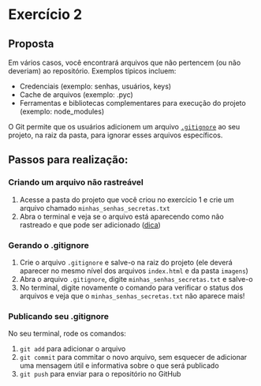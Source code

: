 # Exercício 2

## Proposta

Em vários casos, você encontrará arquivos que não pertencem \(ou não deveriam\) ao repositório. Exemplos típicos incluem:

* Credenciais \(exemplo: senhas, usuários, keys\)
* Cache de arquivos \(exemplo: .pyc\)
* Ferramentas e bibliotecas complementares para execução do projeto \(exemplo: node\_modules\)

O Git permite que os usuários adicionem um arquivo [`.gitignore`](../ciclo-de-vida-basico/o-que-e-o-.gitignore.md) ao seu projeto, na raiz da pasta, para ignorar esses arquivos específicos.

## Passos para realização:

### Criando um arquivo não rastreável

1. Acesse a pasta do projeto que você criou no exercício 1 e crie um arquivo chamado `minhas_senhas_secretas.txt`
2. Abra o terminal e veja se o arquivo está aparecendo como não rastreado e que pode ser adicionado \([dica](../ciclo-de-vida-basico/comandos-comuns.md#git-status)\)

### Gerando o .gitignore

1. Crie o arquivo `.gitignore` e salve-o na raiz do projeto \(ele deverá aparecer no mesmo nível dos arquivos `index.html` e da pasta `imagens`\)
2. Abra o arquivo `.gitignore`, digite `minhas_senhas_secretas.txt` e salve-o
3. No terminal, digite novamente o comando para verificar o status dos arquivos e veja que o `minhas_senhas_secretas.txt` não aparece mais!

### Publicando seu .gitignore

No seu terminal, rode os comandos:

1. `git add` para adicionar o arquivo
2. `git commit` para commitar o novo arquivo, sem esquecer de adicionar uma mensagem útil e informativa sobre o que será publicado
3. `git push` para enviar para o repositório no GitHub



